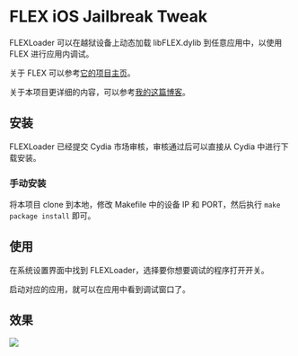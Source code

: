 # FLEX iOS Jailbreak Tweak

FLEXLoader 可以在越狱设备上动态加载 libFLEX.dylib 到任意应用中，以使用 FLEX 进行应用内调试。

关于 FLEX 可以参考[它的项目主页](https://github.com/Flipboard/FLEX)。

关于本项目更详细的内容，可以参考[我的这篇博客](http://swiftyper.com/2017/06/04/inspect-third-party-app-using-flexloader/)。

## 安装

FLEXLoader 已经提交 Cydia 市场审核，审核通过后可以直接从 Cydia 中进行下载安装。

### 手动安装

将本项目 clone 到本地，修改 Makefile 中的设备 IP 和 PORT，然后执行 `make package install` 即可。

## 使用

在系统设置界面中找到 FLEXLoader，选择要你想要调试的程序打开开关。

启动对应的应用，就可以在应用中看到调试窗口了。

## 效果

![](http://7xqonv.com1.z0.glb.clouddn.com/inspect-third-party-app-using-flexloader-pic-2-1.png)
